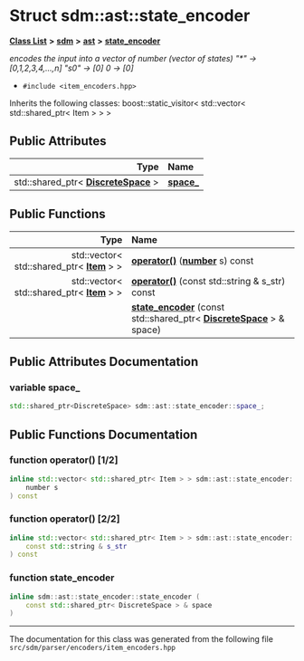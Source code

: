 
# Struct sdm::ast::state\_encoder

<link rel="stylesheet" href="https://cdnjs.cloudflare.com/ajax/libs/KaTeX/0.5.1/katex.min.css">
<link rel="stylesheet" href="https://cdn.jsdelivr.net/github-markdown-css/2.2.1/github-markdown.css"/>



[**Class List**](annotated.md) **>** [**sdm**](namespacesdm.md) **>** [**ast**](namespacesdm_1_1ast.md) **>** [**state\_encoder**](structsdm_1_1ast_1_1state__encoder.md)



_encodes the input into a vector of number (vector of states) "\*" -&gt; [0,1,2,3,4,...,n] "s0" -&gt; [0] 0 -&gt; [0]_ 

* `#include <item_encoders.hpp>`



Inherits the following classes: boost::static_visitor< std::vector< std::shared_ptr< Item > > >










## Public Attributes

| Type | Name |
| ---: | :--- |
|  std::shared\_ptr&lt; [**DiscreteSpace**](classsdm_1_1DiscreteSpace.md) &gt; | [**space\_**](structsdm_1_1ast_1_1state__encoder.md#variable-space-)  <br> |


## Public Functions

| Type | Name |
| ---: | :--- |
|  std::vector&lt; std::shared\_ptr&lt; [**Item**](classsdm_1_1Item.md) &gt; &gt; | [**operator()**](structsdm_1_1ast_1_1state__encoder.md#function-operator()-1-2) ([**number**](namespacesdm.md#typedef-number) s) const<br> |
|  std::vector&lt; std::shared\_ptr&lt; [**Item**](classsdm_1_1Item.md) &gt; &gt; | [**operator()**](structsdm_1_1ast_1_1state__encoder.md#function-operator()-2-2) (const std::string & s\_str) const<br> |
|   | [**state\_encoder**](structsdm_1_1ast_1_1state__encoder.md#function-state-encoder) (const std::shared\_ptr&lt; [**DiscreteSpace**](classsdm_1_1DiscreteSpace.md) &gt; & space) <br> |








## Public Attributes Documentation


### variable space\_ 


```cpp
std::shared_ptr<DiscreteSpace> sdm::ast::state_encoder::space_;
```


## Public Functions Documentation


### function operator() [1/2]


```cpp
inline std::vector< std::shared_ptr< Item > > sdm::ast::state_encoder::operator() (
    number s
) const
```



### function operator() [2/2]


```cpp
inline std::vector< std::shared_ptr< Item > > sdm::ast::state_encoder::operator() (
    const std::string & s_str
) const
```



### function state\_encoder 


```cpp
inline sdm::ast::state_encoder::state_encoder (
    const std::shared_ptr< DiscreteSpace > & space
) 
```



------------------------------
The documentation for this class was generated from the following file `src/sdm/parser/encoders/item_encoders.hpp`